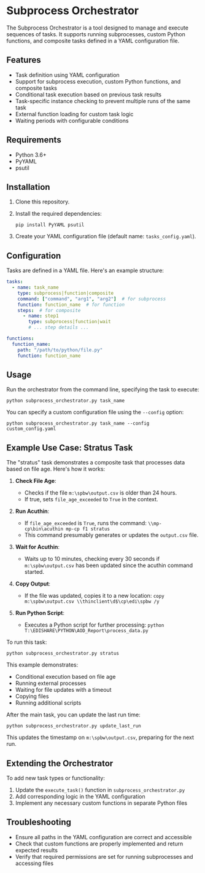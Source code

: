 # Subprocess Orchestrator

The Subprocess Orchestrator is a tool designed to manage and execute sequences of tasks. It supports running subprocesses, custom Python functions, and composite tasks defined in a YAML configuration file.

## Features

- Task definition using YAML configuration
- Support for subprocess execution, custom Python functions, and composite tasks
- Conditional task execution based on previous task results
- Task-specific instance checking to prevent multiple runs of the same task
- External function loading for custom task logic
- Waiting periods with configurable conditions

## Requirements

- Python 3.6+
- PyYAML
- psutil

## Installation

1. Clone this repository.
2. Install the required dependencies:

   ```
   pip install PyYAML psutil
   ```

3. Create your YAML configuration file (default name: `tasks_config.yaml`).

## Configuration

Tasks are defined in a YAML file. Here's an example structure:

```yaml
tasks:
  - name: task_name
    type: subprocess|function|composite
    command: ["command", "arg1", "arg2"]  # for subprocess
    function: function_name  # for function
    steps:  # for composite
      - name: step1
        type: subprocess|function|wait
        # ... step details ...

functions:
  function_name:
    path: "/path/to/python/file.py"
    function: function_name
```

## Usage

Run the orchestrator from the command line, specifying the task to execute:

```
python subprocess_orchestrator.py task_name
```

You can specify a custom configuration file using the `--config` option:

```
python subprocess_orchestrator.py task_name --config custom_config.yaml
```

## Example Use Case: Stratus Task

The "stratus" task demonstrates a composite task that processes data based on file age. Here's how it works:

1. **Check File Age**: 
   - Checks if the file `m:\spbw\output.csv` is older than 24 hours.
   - If true, sets `file_age_exceeded` to `True` in the context.

2. **Run Acuthin**:
   - If `file_age_exceeded` is `True`, runs the command:
     `\\mp-cp\bin\acuthin mp-cp f1 stratus`
   - This command presumably generates or updates the `output.csv` file.

3. **Wait for Acuthin**:
   - Waits up to 10 minutes, checking every 30 seconds if `m:\spbw\output.csv` has been updated since the acuthin command started.

4. **Copy Output**:
   - If the file was updated, copies it to a new location:
     `copy m:\spbw\output.csv \\thinclient\d$\cp\edi\spbw /y`

5. **Run Python Script**:
   - Executes a Python script for further processing:
     `python T:\EDISHARE\PYTHON\AOD_Report\process_data.py`

To run this task:

```
python subprocess_orchestrator.py stratus
```

This example demonstrates:
- Conditional execution based on file age
- Running external processes
- Waiting for file updates with a timeout
- Copying files
- Running additional scripts

After the main task, you can update the last run time:

```
python subprocess_orchestrator.py update_last_run
```

This updates the timestamp on `m:\spbw\output.csv`, preparing for the next run.

## Extending the Orchestrator

To add new task types or functionality:

1. Update the `execute_task()` function in `subprocess_orchestrator.py`
2. Add corresponding logic in the YAML configuration
3. Implement any necessary custom functions in separate Python files

## Troubleshooting

- Ensure all paths in the YAML configuration are correct and accessible
- Check that custom functions are properly implemented and return expected results
- Verify that required permissions are set for running subprocesses and accessing files